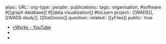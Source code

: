 alias::
URL::
org-type::
people::
publications:: 
tags:: organisation, #software #[[graph database]] #[[data visualization]] #toLearn 
project:: [[WADS]], [[WADS study]], [[DiaGnosis]] 
question::
related:: [[yFiles]] 
public:: true

- [yWorks - YouTube](https://www.youtube.com/@yWorksTube)
-
-